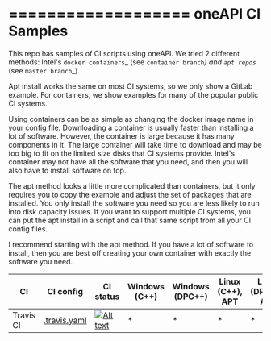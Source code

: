 ===================
 oneAPI CI Samples
===================

This repo has samples of CI scripts using oneAPI. We tried 2 different
methods: Intel's `docker containers`_ (see `container branch`_) and
`apt repos`_ (see `master branch`_).

Apt install works the same on most CI systems, so we only show a
GitLab example. For containers, we show examples for many of the
popular public CI systems.

Using containers can be as simple as changing the docker image name in
your config file. Downloading a container is usually faster than
installing a lot of software. However, the container is large because
it has many components in it. The large container will take time to
download and may be too big to fit on the limited size disks that CI
systems provide. Intel's container may not have all the software that
you need, and then you will also have to install software on top.

The apt method looks a little more complicated than containers, but it
only requires you to copy the example and adjust the set of packages
that are installed. You only install the software you need so you are
less likely to run into disk capacity issues. If you want to support
multiple CI systems, you can put the apt install in a script and call
that same script from all your CI config files.

I recommend starting with the apt method. If you have a lot of
software to install, then you are best off creating your own container
with exactly the software you need.


| CI  | CI config | CI status | Windows (C++) | Windows (DPC++) | Linux (C++), APT | Linux (DPC++), APT | Linux (C++), Container | Linux (DPC++),  Container | macOS (C++) |
| ------------- | ------------- | ------------- | ------------- | ------------- | ------------- | ------------- | ------------- | ------------- | ------------- |
| Travis CI  | [.travis.yaml](https://github.com/mmzakhar/oneapi-ci/blob/master/.travis.yml) | [![Alt text](https://travis-ci.com/mmzakhar/oneapi-ci.svg?branch=master)](https://travis-ci.com/mmzakhar/oneapi-ci)|*|*|*|*|*|*|*|
